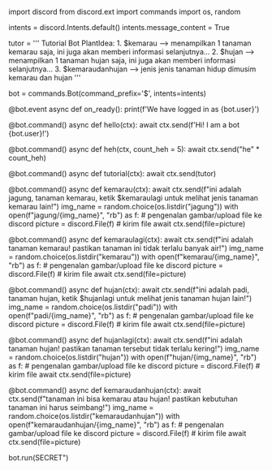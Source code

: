 import discord
from discord.ext import commands
import os, random

intents = discord.Intents.default()
intents.message_content = True

tutor = ''' Tutorial Bot PlantIdea:
          1. $kemarau --> menampilkan 1 tanaman kemarau saja, ini juga akan memberi informasi selanjutnya...
         2. $hujan --> menampilkan 1 tanaman hujan saja, ini juga akan memberi informasi selanjutnya...
        3. $kemaraudanhujan --> jenis jenis tanaman hidup dimusim kemarau dan hujan
            '''

bot = commands.Bot(command_prefix='$', intents=intents)

@bot.event
async def on_ready():
    print(f'We have logged in as {bot.user}')

@bot.command()
async def hello(ctx):
    await ctx.send(f'Hi! I am a bot {bot.user}!')

@bot.command()
async def heh(ctx, count_heh = 5):
    await ctx.send("he" * count_heh)

@bot.command()
async def tutorial(ctx):
    await ctx.send(tutor)

@bot.command()
async def kemarau(ctx):
    await ctx.send(f"ini adalah jagung, tanaman kemarau, ketik $kemaraulagi untuk melihat jenis tanaman kemarau lain!")
    img_name = random.choice(os.listdir("jagung"))
    with open(f"jagung/{img_name}", "rb") as f:
        # pengenalan gambar/upload file ke discord
        picture = discord.File(f)
    # kirim file
    await ctx.send(file=picture)

@bot.command()
async def kemaraulagi(ctx):
    await ctx.send(f"ini adalah tanaman kemarau! pastikan tanaman ini tidak terlalu banyak air!")
    img_name = random.choice(os.listdir("kemarau"))
    with open(f"kemarau/{img_name}", "rb") as f:
        # pengenalan gambar/upload file ke discord
        picture = discord.File(f)
    # kirim file
    await ctx.send(file=picture)

@bot.command()
async def hujan(ctx):
    await ctx.send(f"ini adalah padi, tanaman hujan, ketik $hujanlagi untuk melihat jenis tanaman hujan lain!")
    img_name = random.choice(os.listdir("padi"))
    with open(f"padi/{img_name}", "rb") as f:
        # pengenalan gambar/upload file ke discord
        picture = discord.File(f)
    # kirim file
    await ctx.send(file=picture)

@bot.command()
async def hujanlagi(ctx):
    await ctx.send(f"ini adalah tanaman hujan! pastikan tanaman tersebut tidak terlalu kering!")
    img_name = random.choice(os.listdir("hujan"))
    with open(f"hujan/{img_name}", "rb") as f:
        # pengenalan gambar/upload file ke discord
        picture = discord.File(f)
    # kirim file
    await ctx.send(file=picture)

@bot.command()
async def kemaraudanhujan(ctx):
    await ctx.send(f"tanaman ini bisa kemarau atau hujan! pastikan kebutuhan tanaman ini harus seimbang!")
    img_name = random.choice(os.listdir("kemaraudanhujan"))
    with open(f"kemaraudanhujan/{img_name}", "rb") as f:
        # pengenalan gambar/upload file ke discord
        picture = discord.File(f)
    # kirim file
    await ctx.send(file=picture)


    





bot.run(SECRET")
